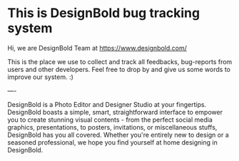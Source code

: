 # This is DesignBold bug tracking system

Hi, we are DesignBold Team at https://www.designbold.com/

This is the place we use to collect and track all feedbacks, bug-reports from users and other developers. Feel free to drop by and give us some words to improve our system. :)

—-
 
DesignBold is a Photo Editor and Designer Studio at your fingertips. DesignBold boasts a simple, smart, straightforward interface to empower you to create stunning visual contents - from the perfect social media graphics, presentations, to posters, invitations, or miscellaneous stuffs, DesignBold has you all covered. Whether you're entirely new to design or a seasoned professional, we hope you find yourself at home designing in DesignBold.
